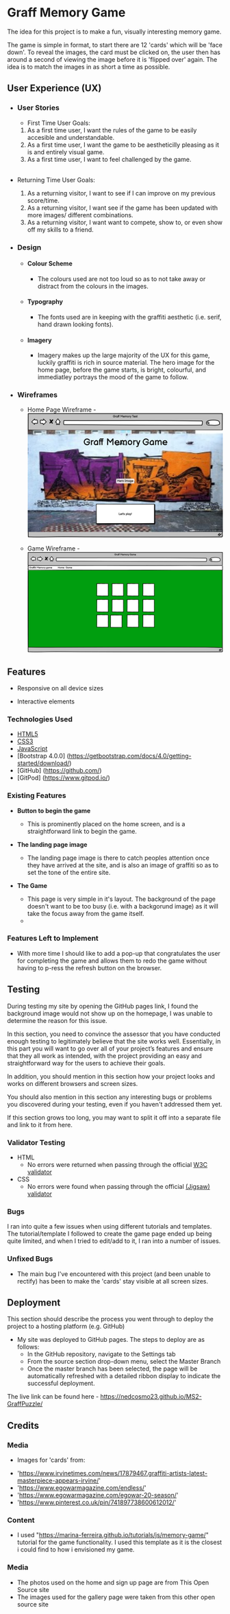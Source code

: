 # Graff Memory Game

The idea for this project is to make a fun, visually interesting memory game. 

The game is simple in format, to start there are 12 'cards'  which will be 'face down'. To reveal the images, the card must be clicked on, the user then has around a second of viewing the image before it is 'flipped over' again. 
The idea is to match the images in as short a time as possible.

## User Experience (UX)

-   ### User Stories
    -   First Time User Goals:
    1. As a first time user, I want the rules of the game to be easily accesible and understandable.
    2. As a first time user, I want the game to be aestheticilly pleasing as it is and entirely visual game.
    3. As a first time user, I want to feel challenged by the game.

     <br>

-   Returning Time User Goals:

    1. As a returning visitor, I want to see if I can improve on my previous score/time.
    2. As a returning visitor, I want see if the game has been updated with more images/ different combinations.
    3. As a returning visitor, I want want to compete, show to, or even show off my skills to a friend.

-   ### Design
    -   #### Colour Scheme
        -   The colours used are not too loud so as to not take away or distract from the colours in the images.
        
    -   #### Typography
        -   The fonts used are in keeping with the graffiti aesthetic (i.e. serif, hand drawn looking fonts).
    -   #### Imagery
        -   Imagery makes up the large majority of the UX for this game, luckily graffiti is rich in source material. The hero image for the home page, before the game starts, is bright, colourful, and immediatley portrays the mood of the game to follow.

-   ### Wireframes

    -   Home Page Wireframe - ![Home page wireframe](https://github.com/NedCosmo23/MS2-GraffPuzzle/raw/master/assets/images/ms2GraffPuzzle.png)

    -   Game Wireframe - ![Game page wireframe](https://raw.githubusercontent.com/NedCosmo23/MS2-GraffPuzzle/master/assets/images/Gamewireframe.png)


## Features 


-   Responsive on all device sizes

-   Interactive elements

### Technologies Used

-   [HTML5](https://en.wikipedia.org/wiki/HTML5)
-   [CSS3](https://en.wikipedia.org/wiki/Cascading_Style_Sheets)
-   [JavaScript](https://en.wikipedia.org/wiki/JavaScript)
-   [Bootstrap 4.0.0] (https://getbootstrap.com/docs/4.0/getting-started/download/)
-   [GitHub] (https://github.com/)
-   [GitPod] (https://www.gitpod.io/)


### Existing Features

- __Button to begin the game__

    - This is prominently placed on the home screen, and is a straightforward link to begin the game.



- __The landing page image__

    - The landing page image is there to catch peoples attention once they have arrived at the site, and is also an image of graffiti so as to set the tone of the entire site.

- __The Game__

  - This page is very simple in it's layout. The background of the page doesn't want to be too busy (i.e. with a backgorund image) as it will take the focus away from the game itself.
  - 


### Features Left to Implement

- With more time I should like to add a pop-up that congratulates the user for completing the game and allows them to redo the game without having to p-ress the refresh button on the browser.

## Testing 

During testing my site by opening the GitHub pages link, I found the background image would not show up on the homepage, I was unable to determine the reason for this issue. 

In this section, you need to convince the assessor that you have conducted enough testing to legitimately believe that the site works well. Essentially, in this part you will want to go over all of your project’s features and ensure that they all work as intended, with the project providing an easy and straightforward way for the users to achieve their goals.

In addition, you should mention in this section how your project looks and works on different browsers and screen sizes.

You should also mention in this section any interesting bugs or problems you discovered during your testing, even if you haven't addressed them yet.

If this section grows too long, you may want to split it off into a separate file and link to it from here.


### Validator Testing 

- HTML
  - No errors were returned when passing through the official [W3C validator](https://validator.w3.org/nu/?doc=https%3A%2F%2Fcode-institute-org.github.io%2Flove-running-2.0%2Findex.html)
- CSS
  - No errors were found when passing through the official [(Jigsaw) validator](https://jigsaw.w3.org/css-validator/validator?uri=https%3A%2F%2Fvalidator.w3.org%2Fnu%2F%3Fdoc%3Dhttps%253A%252F%252Fcode-institute-org.github.io%252Flove-running-2.0%252Findex.html&profile=css3svg&usermedium=all&warning=1&vextwarning=&lang=en#css)

### Bugs

I ran into quite a few issues when using different tutorials and templates. The tutorial/template I followed to create the game page ended up being quite limited, and when I tried to edit/add to it, I ran into a number of issues.

### Unfixed Bugs

- The main bug I've encountered with this project (and been unable to rectify) has been to make the 'cards' stay visible at all screen sizes. 

## Deployment

This section should describe the process you went through to deploy the project to a hosting platform (e.g. GitHub) 

- My site was deployed to GitHub pages. The steps to deploy are as follows: 
  - In the GitHub repository, navigate to the Settings tab 
  - From the source section drop-down menu, select the Master Branch
  - Once the master branch has been selected, the page will be automatically refreshed with a detailed ribbon display to indicate the successful deployment. 

The live link can be found here - https://nedcosmo23.github.io/MS2-GraffPuzzle/

## Credits 

 ### Media

 - Images for 'cards' from:
 + 'https://www.irvinetimes.com/news/17879467.graffiti-artists-latest-masterpiece-appears-irvine/'
 + 'https://www.egowarmagazine.com/endless/'
 + 'https://www.egowarmagazine.com/egowar-20-season/'
 + 'https://www.pinterest.co.uk/pin/741897738600612012/'

### Content 

- I used  "https://marina-ferreira.github.io/tutorials/js/memory-game/" tutorial for the game functionality. I used this template as it is the closest i could find to how i envisioned my game.

### Media

- The photos used on the home and sign up page are from This Open Source site
- The images used for the gallery page were taken from this other open source site


 

